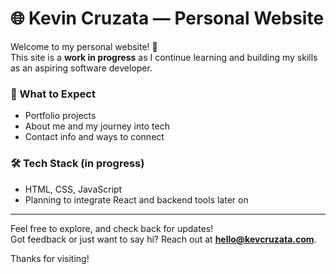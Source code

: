# 🌐 Kevin Cruzata — Personal Website

Welcome to my personal website! 👋  
This site is a **work in progress** as I continue learning and building my skills as an aspiring software developer.

### 🚧 What to Expect
- Portfolio projects
- About me and my journey into tech
- Contact info and ways to connect

### 🛠️ Tech Stack (in progress)
- HTML, CSS, JavaScript
- Planning to integrate React and backend tools later on

---

Feel free to explore, and check back for updates!  
Got feedback or just want to say hi? Reach out at **hello@kevcruzata.com**.

Thanks for visiting!
